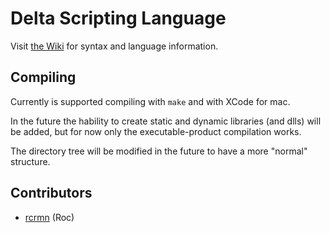 # Delta Scripting Language

Visit [the Wiki](https://github.com/rcrmn/delta-script/wiki) for syntax and language information.


## Compiling

Currently is supported compiling with `make` and with XCode for mac.

In the future the hability to create static and dynamic libraries (and dlls) will be added, but for now only the executable-product compilation works.

The directory tree will be modified in the future to have a more "normal" structure.


## Contributors

 * [rcrmn](https://github.com/rcrmn) (Roc)



